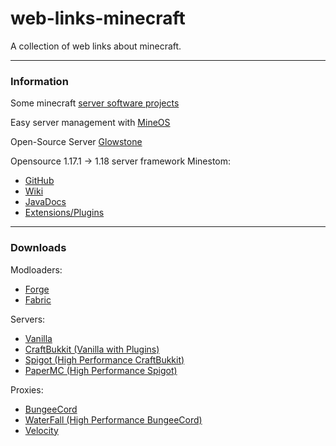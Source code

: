 # web-links-minecraft
A collection of web links about minecraft.
***
### Information
Some minecraft [server software projects](https://www.spigotmc.org/wiki/what-is-spigot-craftbukkit-bukkit-vanilla-forg/)

Easy server management with [MineOS](https://minecraft.codeemo.com/)

Open-Source Server [Glowstone](https://www.glowstone.net/)

Opensource 1.17.1 -> 1.18 server framework Minestom:
- [GitHub](https://github.com/Minestom/Minestom)
- [Wiki](https://wiki.minestom.com/)
- [JavaDocs](https://javadoc.minestom.net/)
- [Extensions/Plugins](https://package.krystilize.com/)

***
### Downloads

Modloaders:
* [Forge](https://files.minecraftforge.net/)
* [Fabric](https://fabricmc.net/)

Servers:
* [Vanilla](https://getbukkit.org/download/vanilla)
* [CraftBukkit (Vanilla with Plugins)](https://getbukkit.org/download/craftbukkit)
* [Spigot (High Performance CraftBukkit)](https://getbukkit.org/download/spigot)
* [PaperMC (High Performance Spigot)](https://papermc.io/downloads)

Proxies:
* [BungeeCord](https://ci.md-5.net/job/BungeeCord/)
* [WaterFall (High Performance BungeeCord)](https://papermc.io/downloads#Waterfall)
* [Velocity](https://velocitypowered.com/downloads)
